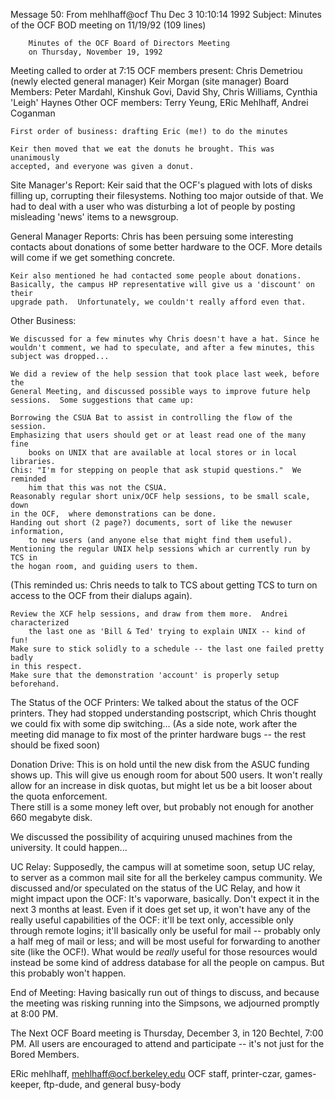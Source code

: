 Message 50:
From mehlhaff@ocf Thu Dec  3 10:10:14 1992
Subject: Minutes of the OCF BOD meeting on 11/19/92
(109 lines) 

	    Minutes of the OCF Board of Directors Meeting 
		on Thursday, November 19, 1992

Meeting called to order at 7:15
    OCF members present:
    Chris Demetriou (newly elected general manager)
    Keir Morgan (site manager)
    Board Members: Peter Mardahl, Kinshuk Govi, David Shy, Chris Williams, 
	Cynthia 'Leigh' Haynes
    Other OCF members: Terry Yeung, ERic Mehlhaff, Andrei Coganman

    First order of business: drafting Eric (me!) to do the minutes

    Keir then moved that we eat the donuts he brought. This was unanimously 
    accepted, and everyone was given a donut.

Site Manager's Report:
    Keir said that the OCF's plagued with lots of disks filling up, corrupting 
    their filesystems.  Nothing too major outside of that.
    We had to deal with a user who was disturbing a lot of people by posting 
    misleading 'news' items to a newsgroup.

General Manager Reports:
    Chris has been persuing some interesting contacts about donations of some 
    better hardware to the OCF.  More details will come if we get something 
    concrete.

    Keir also mentioned he had contacted some people about donations.  
    Basically, the campus HP representative will give us a 'discount' on their 
    upgrade path.  Unfortunately, we couldn't really afford even that.

Other Business:

    We discussed for a few minutes why Chris doesn't have a hat. Since he 
    wouldn't comment, we had to speculate, and after a few minutes, this 
    subject was dropped...

    We did a review of the help session that took place last week, before the 
    General Meeting, and discussed possible ways to improve future help 
    sessions.  Some suggestions that came up:

    Borrowing the CSUA Bat to assist in controlling the flow of the session.
    Emphasizing that users should get or at least read one of the many fine 
        books on UNIX that are available at local stores or in local libraries.
    Chis: "I'm for stepping on people that ask stupid questions."  We reminded 
        him that this was not the CSUA.
    Reasonably regular short unix/OCF help sessions, to be small scale, down 
	in the OCF,  where demonstrations can be done.
    Handing out short (2 page?) documents, sort of like the newuser information,
        to new users (and anyone else that might find them useful).
    Mentioning the regular UNIX help sessions which ar currently run by TCS in 
	the hogan room, and guiding users to them.

 (This reminded us:  Chris needs to talk to TCS about getting TCS to turn on 
 access to the OCF from their dialups again).

    Review the XCF help sessions, and draw from them more.  Andrei characterized
        the last one as 'Bill & Ted' trying to explain UNIX -- kind of fun!
    Make sure to stick solidly to a schedule -- the last one failed pretty badly
	in this respect.
    Make sure that the demonstration 'account' is properly setup beforehand.

The Status of the OCF Printers:
    We talked about the status of the OCF printers.  They had stopped 
    understanding postscript, which Chris thought we could fix with some dip 
    switching...
    (As a side note, work after the meeting did manage to fix most of the 
    printer hardware bugs -- the rest should be fixed soon)

Donation Drive:
   This is on hold until the new disk from the ASUC funding shows up. This 
   will give us enough room for about 500 users.  It won't really allow for an 
   increase in disk quotas, but might let us be a bit looser about the quota 
   enforcement.   
	There still is a some money left over, but probably not enough for 
   another 660 megabyte disk.

   We discussed the possibility of acquiring unused machines from the 
   university.  It could happen...

UC Relay:
   Supposedly, the campus will at sometime soon, setup UC relay, to server
   as a common mail site for all the berkeley campus community.  We
   discussed and/or speculated on the status of the UC Relay, and how it might 
   impact upon the OCF:
	It's vaporware, basically. Don't expect it in the next 3 months at 
   least.  Even if it does get set up, it won't have any of the really useful
   capabilities of the OCF: it'll be text only, accessible only through remote 
   logins; it'll basically only be useful for mail -- probably only a half meg 
   of mail or less; and will be most useful for forwarding to another site
   (like the OCF!).
	What would be _really_ useful for those resources would instead be
    some kind of address database for all the people on campus.  But this 
    probably won't happen.


End of Meeting:
Having basically run out of things to discuss, and because the meeting
was risking running into the Simpsons, we adjourned promptly at 8:00 PM.


The Next OCF Board meeting is Thursday, December 3, in 120 Bechtel, 7:00 PM.
All users are encouraged to attend and participate -- it's not just for the 
Bored Members.


ERic mehlhaff, mehlhaff@ocf.berkeley.edu
OCF staff, printer-czar, games-keeper, ftp-dude, and general busy-body
